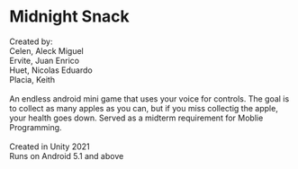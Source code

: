 # Midnight Snack
Created by:<br>
Celen, Aleck Miguel<br>
Ervite, Juan Enrico<br>
Huet, Nicolas Eduardo<br>
Placia, Keith<br>
<br>
An endless android mini game that uses your voice for controls. The goal is to collect as many apples as you can, but if you miss collectig the apple, your health goes down. Served as a midterm requirement for Moblie Programming.
<br>
<br>
Created in Unity 2021<br>
Runs on Android 5.1 and above<br>

